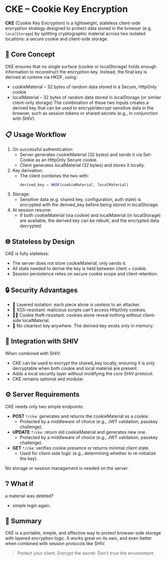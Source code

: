 # CKE – Cookie Key Encryption

**CKE** (Cookie Key Encryption) is a lightweight, stateless client-side encryption strategy designed to protect data stored in the browser (e.g. `localStorage`) by splitting cryptographic material across two isolated locations: a secure cookie and client-side storage.

## 🔐 Core Concept

CKE ensures that no single surface (cookie or localStorage) holds enough information to reconstruct the encryption key. Instead, the final key is derived at runtime via HKDF, using:
- cookieMaterial – 32 bytes of random data stored in a Secure, HttpOnly cookie
- localMaterial – 32 bytes of random data stored in localStorage (or similar client-only storage)
The combination of these two inputs creates a derived key that can be used to encrypt/decrypt sensitive data in the browser, such as session tokens or shared secrets (e.g., in conjunction with SHIV).

## 📋 Usage Workflow
1. On successful authentication:
    - Server generates cookieMaterial (32 bytes) and sends it via Set-Cookie as an HttpOnly Secure cookie.
    - Client generates localMaterial (32 bytes) and stores it locally.
2. Key derivation:
    - The client combines the two with: 
        ```js
        derived_key = HKDF(cookieMaterial, localMaterial)
        ```
3. Storage:
    - Sensitive data (e.g. shared key, configuration, auth state) is encrypted with the derived_key before being stored in localStorage.
4. At session resume:
    - If both cookieMaterial (via cookie) and localMaterial (in localStorage) are available, the derived key can be rebuilt, and the encrypted data decrypted.

## 🌐 Stateless by Design

CKE is fully stateless:
- The server does not store cookieMaterial, only sends it.
- All state needed to derive the key is held between client + cookie.
- Session persistence relies on secure cookie scope and client retention.

## 🔒 Security Advantages

- 🧱 Layered isolation: each piece alone is useless to an attacker.
- 🛑 XSS-resistant: malicious scripts can't access HttpOnly cookies.
- 🕵️‍♂️ Cookie theft-resistant: cookies alone reveal nothing without client-side localMaterial.
- 🔐 No cleartext key anywhere. The derived key exists only in memory.

## 🧩 Integration with SHIV

When combined with SHIV:
- CKE can be used to encrypt the shared_key locally, ensuring it is only decryptable when both cookie and local material are present.
- Adds a local security layer without modifying the core SHIV protocol.
- CKE remains optional and modular.

## ⚙️ Server Requirements

CKE needs only two simple endpoints:
- __POST__ `*/cke`: generates and returns the cookieMaterial as a cookie.
    - Protected by a middleware of choice (e.g., JWT validation, passkey challenge).
- __UPDATE__ `*/cke`: return old cookieMaterial and generates new one.
    - Protected by a middleware of choice (e.g., JWT validation, passkey challenge).
- __GET__ `*/cke`: verifies cookie presence or returns minimal client state.
    - Used for client-side logic (e.g., determining whether to re-initialize the key).

No storage or session management is needed on the server.

## ❔ What if

a material was deleted?
- simple login again.

## 🧠 Summary

CKE is a portable, simple, and effective way to protect browser-side storage with layered encryption logic. It works great on its own, and even better when combined with session protocols like SHIV.

> Protect your client. Encrypt the secret. Don't trust the environment.